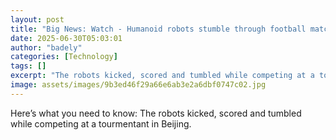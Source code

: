 ```yaml
---
layout: post
title: "Big News: Watch - Humanoid robots stumble through football match in China"
date: 2025-06-30T05:03:01
author: "badely"
categories: [Technology]
tags: []
excerpt: "The robots kicked, scored and tumbled while competing at a tourmentant in Beijing."
image: assets/images/9b3ed46f29a66e6ab3e2a6dbf0747c02.jpg
---
```


Here’s what you need to know: The robots kicked, scored and tumbled while competing at a tourmentant in Beijing.

